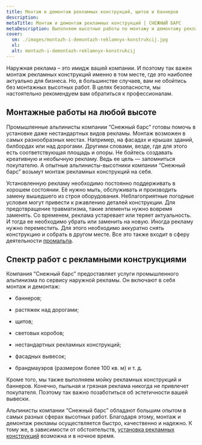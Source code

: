 ```yaml
---
title: Монтаж и демонтаж рекламных конструкций, щитов и баннеров
description: 
metaTitle: Монтаж и демонтаж рекламных конструкций | СНЕЖНЫЙ БАРС
metaDescription: Выполняем высотные работы по монтажу и демонтажу рекламных конструкций, баннеров, рекламных щитов промальпинистами ☎+38 (096) 555-30-92
cover:
  sm: ./images/montazh-i-demontazh-reklamnyx-konstrukcij.jpg
  xl: 
  alt: montazh-i-demontazh-reklamnyx-konstrukcij
---
```

Наружная реклама – это имидж вашей компании. И поэтому так важен монтаж рекламных конструкций именно в том месте, где это наиболее актуально для бизнеса. Но, в большинстве случаев, вам не обойтись без монтажных высотных работ. В целях безопасности, мы настоятельно рекомендуем вам обратиться к профессионалам.

## Монтажные работы на любой высоте

Промышленные альпинисты компании “Снежный барс” готовы помочь в установке даже нестандартных видов рекламы. Монтаж возможен в самых разнообразных местах. Например, на фасадах и крышах зданий, билбордах или над дорогами. Другими словами, везде, где для этого есть соответствующая площадь и опоры. Не бойтесь создавать креативную и необычную рекламу. Ведь ее цель — запомниться покупателю. А опытные альпинисты-высотники компании “Снежный барс” возьмут монтаж рекламных конструкций на себя.

Установленную рекламу необходимо постоянно поддерживать в хорошем состоянии. Её нужно мыть, обслуживать и производить замену вышедшего из строя оборудования. Неблагоприятные погодные условия могут привести к ржавлению деталей конструкции. Для предотвращение травматизма, такие элементы нужно вовремя заменять. Со временем, реклама устаревает или теряет актуальность. И тогда ее необходимо убрать или заменить на новую. Иногда рекламу нужно переместить. Для этого необходимо аккуратно снять конструкцию и собрать в другом месте. Все это также входит в сферу деятельности [промальпа](/ru/promyshlennyi-alpinizm/).

## Спектр работ с рекламными конструкциями

Компания “Снежный барс” предоставляет услуги промышленного альпинизма по сервису наружной рекламы. Он включают в себя монтаж и демонтаж:

- баннеров;

- растяжек над дорогами;

- щитов;

- световых коробов;

- нестандартных рекламных конструкций;

- фасадных вывесок;

- брандмауэров (размером более 100 кв. м) и т. д.

Кроме того, мы также выполняем мойку рекламных конструкций и баннеров. Конечно, пыльная и грязная реклама никогда не привлечет покупателя. Поэтому так важно позаботиться об эстетичности вашей вывески.

Альпинисты компании “Снежный барс” обладают большим опытом в самых разных сферах высотных работ. Благодаря этому, монтаж и демонтаж рекламы осуществляется быстро, качественно и надежно. К тому же, в зависимости от обстоятельств, [установка рекламных конструкций](/ru/razmeschenie-narujnoi-reklamy/) возможна и в ночное время.
